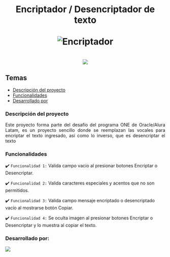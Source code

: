<div align="center">
  <h1 align="center">
    Encriptador / Desencriptador de texto
    <br />
    <br />
    <img src="https://github.com/user-attachments/assets/1c83ce90-7f81-4be2-8df2-5e81c6d0b82a" alt="Encriptador">
    </a>
  </h1>
</div>

<div align="center">
  <h1 align="center">
    <img src="https://img.shields.io/badge/Estado-Finalizado-green">
    
  </h1>
</div>



## Temas 

- [Descripción del proyecto](#descripción-del-proyecto)
- [Funcionalidades](#funcionalidades)
- [Desarrollado por](#desarrollado-por)


### Descripción del proyecto 

<p align="justify">
 Este proyecto forma parte del desafío del programa ONE de Oracle/Alura Latam, es un proyecto sencillo donde se reemplazan las vocales para encriptar el texto ingresado, así como lo inverso, que es desencriptar el texto </p>


### Funcionalidades

:heavy_check_mark: `Funcionalidad 1:` Valida campo vacio al presionar botones Encriptar o Desencriptar.

:heavy_check_mark: `Funcionalidad 2:` Valida caracteres especiales y acentos que no son permitidos.

:heavy_check_mark: `Funcionalidad 3:` Valida campo mensaje encriptado o desencriptado vacío al mostrarse botón Copiar.

:heavy_check_mark: `Funcionalidad 4:` Se oculta imagen al presionar botones Encriptar o Desencriptar y lo muestra al copiar el texto.


### Desarrollado por:
<img src="https://img.shields.io/badge/Jarvis%20Tovar-blue">
